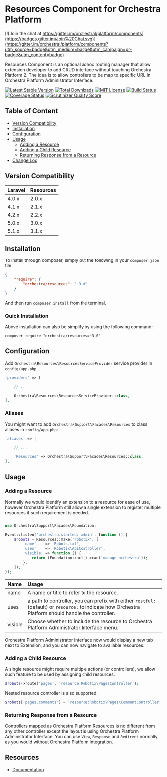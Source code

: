 Resources Component for Orchestra Platform
==============

[![Join the chat at https://gitter.im/orchestral/platform/components](https://badges.gitter.im/Join%20Chat.svg)](https://gitter.im/orchestral/platform/components?utm_source=badge&utm_medium=badge&utm_campaign=pr-badge&utm_content=badge)

Resources Component is an optional adhoc routing manager that allow extension developer to add CRUD interface without touching Orchestra Platform 2. The idea is to allow controllers to be map to specific URL in Orchestra Platform Administrator Interface.

[![Latest Stable Version](https://img.shields.io/github/release/orchestral/resources.svg?style=flat-square)](https://packagist.org/packages/orchestra/resources)
[![Total Downloads](https://img.shields.io/packagist/dt/orchestra/resources.svg?style=flat-square)](https://packagist.org/packages/orchestra/resources)
[![MIT License](https://img.shields.io/packagist/l/orchestra/resources.svg?style=flat-square)](https://packagist.org/packages/orchestra/resources)
[![Build Status](https://img.shields.io/travis/orchestral/resources/3.1.svg?style=flat-square)](https://travis-ci.org/orchestral/resources)
[![Coverage Status](https://img.shields.io/coveralls/orchestral/resources/3.1.svg?style=flat-square)](https://coveralls.io/r/orchestral/resources?branch=3.1)
[![Scrutinizer Quality Score](https://img.shields.io/scrutinizer/g/orchestral/resources/3.1.svg?style=flat-square)](https://scrutinizer-ci.com/g/orchestral/resources/)

## Table of Content

* [Version Compatibility](#version-compatibility)
* [Installation](#installation)
* [Configuration](#configuration)
* [Usage](#usage)
  - [Adding a Resource](#adding-a-resource)
  - [Adding a Child Resource](#adding-a-child-resource)
  - [Returning Response from a Resource](#returning-response-from-a-resource)
* [Change Log](http://orchestraplatform.com/docs/latest/components/resources/changes#v3-1)

## Version Compatibility

Laravel    | Resources
:----------|:----------
 4.0.x     | 2.0.x
 4.1.x     | 2.1.x
 4.2.x     | 2.2.x
 5.0.x     | 3.0.x
 5.1.x     | 3.1.x

## Installation

To install through composer, simply put the following in your `composer.json` file:

```json
{
    "require": {
        "orchestra/resources": "~3.0"
    }
}
```

And then run `composer install` from the terminal.

### Quick Installation

Above installation can also be simplify by using the following command:

    composer require "orchestra/resources=~3.0"

## Configuration

Add `Orchestra\Resources\ResourcesServiceProvider` service provider in `config/app.php`.


```php
'providers' => [

    // ...

    Orchestra\Resources\ResourcesServiceProvider::class,
],
```

### Aliases

You might want to add `Orchestra\Support\Facades\Resources` to class aliases in `config/app.php`:

```php
'aliases' => [

    // ...

    'Resources' => Orchestra\Support\Facades\Resources::class,
],
```

## Usage

### Adding a Resource

Normally we would identify an extension to a resource for ease of use, however Orchestra Platform still allow a single extension to register multiple resources if such requirement is needed.

```php

use Orchestra\Support\Facades\Foundation;

Event::listen('orchestra.started: admin', function () {
    $robots = Resources::make('robotix', [
        'name'    => 'Robots.txt',
        'uses'    => 'Robotix\ApiController',
        'visible' => function () {
            return (Foundation::acl()->can('manage orchestra'));
        },
    ]);
});
```

Name     | Usage
:--------|:-------------------------------------------------------
name     | A name or title to refer to the resource.
uses     | a path to controller, you can prefix with either `restful:` (default) or `resource:` to indicate how Orchestra Platform should handle the controller.
visible  | Choose whether to include the resource to Orchestra Platform Administrator Interface menu.

Orchestra Platform Administrator Interface now would display a new tab next to Extension, and you can now navigate to available resources.

### Adding a Child Resource

A single resource might require multiple actions (or controllers), we allow such feature to be used by assigning child resources.

```php
$robots->route('pages', 'resource:Robotix\PagesController');
```

Nested resource controller is also supported:

```php
$robots['pages.comments'] = 'resource:Robotix\Pages\CommentController';
```

### Returning Response from a Resource

Controllers mapped as Orchestra Platform Resources is no different from any other controller except the layout is using Orchestra Platform Administrator Interface. You can use `View`, `Response` and `Redirect` normally as you would without Orchestra Platform integration.

## Resources

* [Documentation](http://orchestraplatform.com/docs/latest/components/resources)
